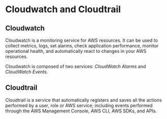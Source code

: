 # Cloudwatch and Cloudtrail

## Cloudwatch
Cloudwatch is a monitoring service for AWS resources. It can be used to collect metrics, logs, set alarms, check application performance, monitor operational health, and automatically react to changes in your AWS resources.

Cloudwatch is composed of two services: _CloudWatch Alarms_ and _CloudWatch Events_.

## Cloudtrail 
Cloudtrail is a service that automatically registers and saves all the actions performed by a user, role or AWS service; including events performed through the AWS Management Console, AWS CLI, AWS SDKs, and APIs.


